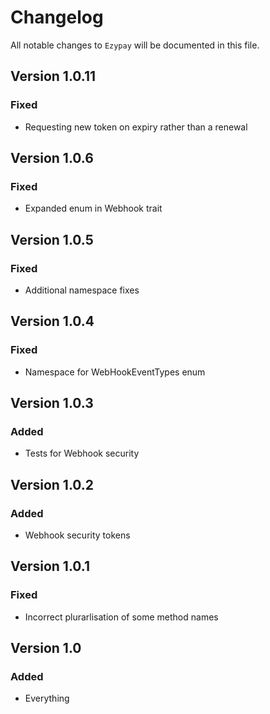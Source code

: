 # Changelog

All notable changes to `Ezypay` will be documented in this file.

## Version 1.0.11

### Fixed
- Requesting new token on expiry rather than a renewal

## Version 1.0.6

### Fixed
- Expanded enum in Webhook trait

## Version 1.0.5

### Fixed
- Additional namespace fixes

## Version 1.0.4

### Fixed
- Namespace for WebHookEventTypes enum

## Version 1.0.3

### Added
- Tests for Webhook security

## Version 1.0.2

### Added
- Webhook security tokens

## Version 1.0.1

### Fixed
- Incorrect plurarlisation of some method names

## Version 1.0

### Added
- Everything

